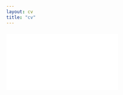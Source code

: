 ```yaml
---
layout: cv
title: "cv"
---
```


### [![pdf icon](/assets/cv.pdf "Download Ananna's cv")](assets/cv/Ananna_CV.pdf)


